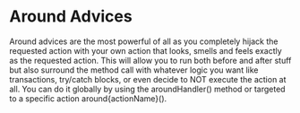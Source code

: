 # Around Advices

Around advices are the most powerful of all as you completely hijack the requested action with your own action that looks, smells and feels exactly as the requested action. This will allow you to run both before and after stuff but also surround the method call with whatever logic you want like transactions, try/catch blocks, or even decide to NOT execute the action at all. You can do it globally by using the aroundHandler() method or targeted to a specific action around{actionName}().